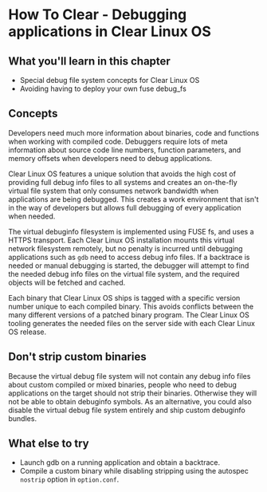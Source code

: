 
How To Clear - Debugging applications in Clear Linux OS
=======================================================

## What you'll learn in this chapter

* Special debug file system concepts for Clear Linux OS
* Avoiding having to deploy your own fuse debug_fs


## Concepts

Developers need much more information about binaries, code and
functions when working with compiled code. Debuggers require lots of
meta information about source code line numbers, function parameters,
and memory offsets when developers need to debug applications.

Clear Linux OS features a unique solution that avoids the high cost
of providing full debug info files to all systems and creates an
on-the-fly virtual file system that only consumes network bandwidth
when applications are being debugged. This creates a work environment
that isn't in the way of developers but allows full debugging of
every application when needed.

The virtual debuginfo filesystem is implemented using FUSE fs,
and uses a HTTPS transport. Each Clear Linux OS installation mounts
this virtual network filesystem remotely, but no penalty is incurred
until debugging applications such as `gdb` need to access debug info
files. If a backtrace is needed or manual debugging is started,
the debugger will attempt to find the needed debug info files on
the virtual file system, and the required objects will be fetched
and cached.

Each binary that Clear Linux OS ships is tagged with a specific version
number unique to each compiled binary. This avoids conflicts between
the many different versions of a patched binary program. The Clear
Linux OS tooling generates the needed files on the server side with
each Clear Linux OS release.


## Don't strip custom binaries

Because the virtual debug file system will not contain any debug info
files about custom compiled or mixed binaries, people who need to debug
applications on the target should not strip their binaries. Otherwise
they will not be able to obtain debuginfo symbols. As an alternative,
you could also disable the virtual debug file system entirely and
ship custom debuginfo bundles.


## What else to try

* Launch gdb on a running application and obtain a backtrace.
* Compile a custom binary while disabling stripping using the autospec
`nostrip` option in `option.conf`.
